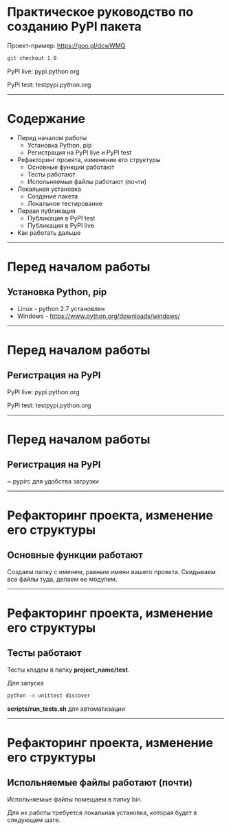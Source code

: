 # Практическое руководство по созданию PyPI пакета
Проект-пример: https://goo.gl/dcwWMQ
```sh
git checkout 1.0
```
PyPI live: pypi.python.org

PyPI test: testpypi.python.org

---

# Cодержание
- Перед началом работы
	- Установка Python, pip
	- Регистрация на PyPI live и PyPI test
- Рефакторинг проекта, изменение его структуры
	- Основные функции работают
	- Тесты работают
	- Испольняемые файлы работают (почти)
- Локальная установка
	- Создание пакета
	- Локальное тестирование
- Первая публикация
	- Публикация в PyPI test
	- Публикация в PyPI live
- Как работать дальше

---

# Перед началом работы
## Установка Python, pip
- Linux - python 2.7 установлен
- Windows - https://www.python.org/downloads/windows/

---

# Перед началом работы
## Регистрация на PyPI
PyPI live: pypi.python.org

PyPI test: testpypi.python.org

---

# Перед началом работы
## Регистрация на PyPI
~.pypirc для удобства загрузки

---

# Рефакторинг проекта, изменение его структуры
## Основные функции работают
Создаем папку с именем, равным имени вашего проекта. Скидываем все файлы туда, делаем ее модулем.

---

# Рефакторинг проекта, изменение его структуры
## Тесты работают
Тесты кладем в папку **project_name/test**. 

Для запуска
```sh
python -m unittest discover
```

**scripts/run_tests.sh** для автоматизации

---

# Рефакторинг проекта, изменение его структуры
## Испольняемые файлы работают (почти)
Испольняемые файлы помещаем в папку bin.

Для их работы требуется локальная установка, которая будет в следующем шаге.
